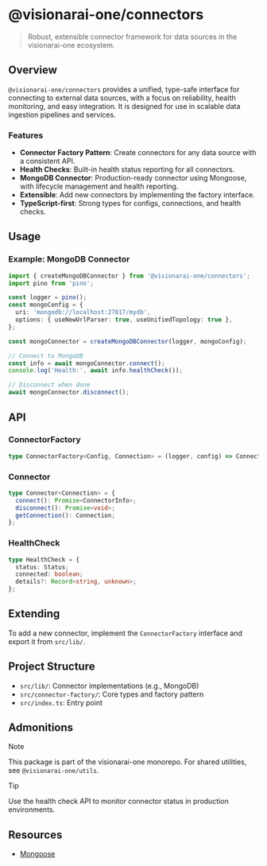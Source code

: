 
# @visionarai-one/connectors

> Robust, extensible connector framework for data sources in the visionarai-one ecosystem.

## Overview

`@visionarai-one/connectors` provides a unified, type-safe interface for connecting to external data sources, with a focus on reliability, health monitoring, and easy integration. It is designed for use in scalable data ingestion pipelines and services.

### Features

- **Connector Factory Pattern**: Create connectors for any data source with a consistent API.
- **Health Checks**: Built-in health status reporting for all connectors.
- **MongoDB Connector**: Production-ready connector using Mongoose, with lifecycle management and health reporting.
- **Extensible**: Add new connectors by implementing the factory interface.
- **TypeScript-first**: Strong types for configs, connections, and health checks.

## Usage

### Example: MongoDB Connector

```typescript
import { createMongoDBConnector } from '@visionarai-one/connectors';
import pino from 'pino';

const logger = pino();
const mongoConfig = {
  uri: 'mongodb://localhost:27017/mydb',
  options: { useNewUrlParser: true, useUnifiedTopology: true },
};

const mongoConnector = createMongoDBConnector(logger, mongoConfig);

// Connect to MongoDB
const info = await mongoConnector.connect();
console.log('Health:', await info.healthCheck());

// Disconnect when done
await mongoConnector.disconnect();
```

## API

### ConnectorFactory

```typescript
type ConnectorFactory<Config, Connection> = (logger, config) => Connector<Connection>;
```

### Connector

```typescript
type Connector<Connection> = {
  connect(): Promise<ConnectorInfo>;
  disconnect(): Promise<void>;
  getConnection(): Connection;
};
```

### HealthCheck

```typescript
type HealthCheck = {
  status: Status;
  connected: boolean;
  details?: Record<string, unknown>;
};
```

## Extending

To add a new connector, implement the `ConnectorFactory` interface and export it from `src/lib/`.

## Project Structure

- `src/lib/`: Connector implementations (e.g., MongoDB)
- `src/connector-factory/`: Core types and factory pattern
- `src/index.ts`: Entry point

## Admonitions

> [!NOTE]
> This package is part of the visionarai-one monorepo. For shared utilities, see `@visionarai-one/utils`.

> [!TIP]
> Use the health check API to monitor connector status in production environments.

## Resources

- [Mongoose](https://mongoosejs.com/)

